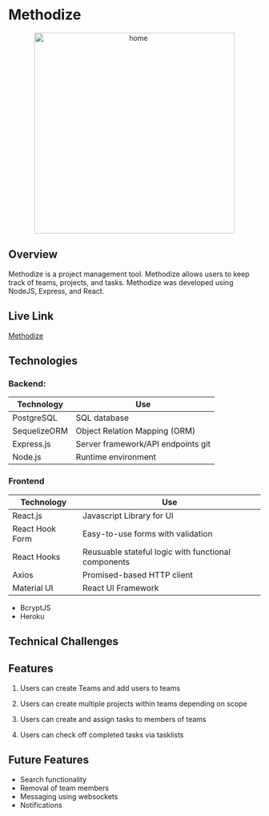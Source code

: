 # Methodize

<!-- ![Home Page](src/assets/Product-screenshot.png) -->

<p align="center"> <img height="400"  alt="home" src="https://projectimagebucket.s3-us-west-2.amazonaws.com/Product-screenshot.png"> </p>

## Overview

Methodize is a project management tool. Methodize allows users to keep track of teams, projects, and tasks. Methodize was developed using NodeJS, Express, and React.

## Live Link

[Methodize](https://methodize-app.herokuapp.com)

## Technologies

### Backend:

| Technology   | Use                                |
| ------------ | ---------------------------------- |
| PostgreSQL   | SQL database                       |
| SequelizeORM | Object Relation Mapping (ORM)      |
| Express.js   | Server framework/API endpoints git |
| Node.js      | Runtime environment                |

### Frontend

| Technology      | Use                                                 |
| --------------- | --------------------------------------------------- |
| React.js        | Javascript Library for UI                           |
| React Hook Form | Easy-to-use forms with validation                   |
| React Hooks     | Reusuable stateful logic with functional components |
| Axios           | Promised-based HTTP client                          |
| Material UI     | React UI Framework                                  |

- BcryptJS
- Heroku

## Technical Challenges

## Features

1. Users can create Teams and add users to teams

2. Users can create multiple projects within teams depending on scope

3. Users can create and assign tasks to members of teams

4. Users can check off completed tasks via tasklists

## Future Features

- Search functionality
- Removal of team members
- Messaging using websockets
- Notifications
